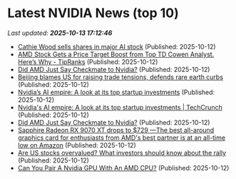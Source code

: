 # Latest NVIDIA News (top 10)
_Last updated: **2025-10-13 17:12:46**_

- [Cathie Wood sells shares in major AI stock](https://www.thestreet.com/markets/cathie-wood-sells-shares-in-major-ai-stock) (Published: 2025-10-12)
- [AMD Stock Gets a Price Target Boost from Top TD Cowen Analyst. Here’s Why - TipRanks](https://slashdot.org/firehose.pl?op=view&amp;id=179763272) (Published: 2025-10-12)
- [Did AMD Just Say Checkmate to Nvidia?](https://biztoc.com/x/261736edaeac5d05) (Published: 2025-10-12)
- [Beijing blames US for raising trade tensions, defends rare earth curbs](https://www.yahoo.com/news/articles/beijing-blames-us-raising-trade-154355878.html) (Published: 2025-10-12)
- [Nvidia’s AI empire: A look at its top startup investments](https://biztoc.com/x/c7371853a41ec747) (Published: 2025-10-12)
- [Nvidia's AI empire: A look at its top startup investments | TechCrunch](https://techcrunch.com/2025/10/12/nvidias-ai-empire-a-look-at-its-top-startup-investments/) (Published: 2025-10-12)
- [Did AMD Just Say Checkmate to Nvidia?](https://consent.yahoo.com/v2/collectConsent?sessionId=1_cc-session_4b135a24-0a59-4f22-b3c4-9c4bee888fd7) (Published: 2025-10-12)
- [Sapphire Radeon RX 9070 XT drops to $729 —The best all-around graphics card for enthusiasts from AMD's best partner is at an all-time low on Amazon](https://www.tomshardware.com/pc-components/gpus/sapphire-radeon-rx-9070-xt-drops-to-usd729-the-best-all-around-graphics-card-for-enthusiasts-from-amds-best-partner-is-at-an-all-time-low-on-amazon) (Published: 2025-10-12)
- [Are US stocks overvalued? What investors should know about the rally](https://www.nzherald.co.nz/rotorua-daily-post/business/are-us-stocks-overvalued-what-investors-should-know-about-the-rally/O7IKE2PYFJE2JDAFHXBODOOPEE/) (Published: 2025-10-12)
- [Can You Pair A Nvidia GPU With An AMD CPU?](https://www.bgr.com/1988917/can-you-pair-nvidia-gpu-with-amd-cpu/) (Published: 2025-10-12)
